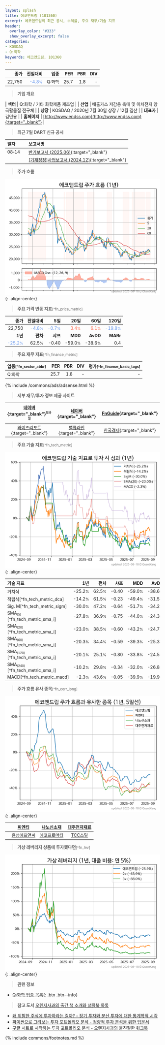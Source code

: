 ```yaml
---
layout: splash
title: 에코앤드림 (101360)
excerpt: 에코앤드림의 최근 공시, 수익률, 주요 재무/기술 지표
header:
  overlay_color: "#333"
  show_overlay_excerpt: false
categories:
- KOSDAQ
- Q:화학
keywords: 에코앤드림, 101360
---
```


| **종가** | **전일대비** | **업종** | **PER** | **PBR** | **DIV** |
| -------: | -----------: | -------: | ------: | ------: | ------: |
| 22,750 | <span style="color: cornflowerblue">-4.8<small>%</small></span> | Q:화학 | 25.7 | 1.8 | - |

<!-- more -->


> **기업 개요**<a id="company"></a>

| <span style="white-space:nowrap;">**섹터**</span> | Q:화학 / 기타 화학제품 제조업 |
| <span style="white-space:nowrap;">**산업**</span> | 배출가스 저감용 촉매 및 이차전지 양극활물질 전구체 |
| <span style="white-space:nowrap;">**상장**</span> | KOSDAQ / 2020년 7월 30일 상장 / 12월 결산 |
| <span style="white-space:nowrap;">**대표자**</span> | 김민용 |
| <span style="white-space:nowrap;">**홈페이지**</span> | [http://www.endss.com](http://www.endss.com){:target="_blank"} |


> **최근 7일 DART 신규 공시**<a id="dart"></a>

| **일자** |      | **보고서명** |
| :------- | :--- | :----------- |
| 08&#x2011;14 | | [반기보고서 (2025.06)](https://dart.fss.or.kr/dsaf001/main.do?rcpNo=20250814003378){:target="_blank"} |
|  | | [[기재정정]사업보고서 (2024.12)](https://dart.fss.or.kr/dsaf001/main.do?rcpNo=20250814003137){:target="_blank"} |


> **주가 흐름**<a id="price"></a>

![101360](/stock/images/101360.png){: .align-center}


> **주요 가격 변동 지표**<small>[^fn_price_metric]</small>

| **종가** | **전일대비** | **5일** | **20일** | **60일** | **120일** |
| -------: | -----------: | ------: | -------: | -------: | --------: |
| 22,750 | <span style="color: cornflowerblue">-4.8<small>%</small></span> | <span style="color: cornflowerblue">-0.7<small>%</small></span> | <span style="color: tomato">3.4<small>%</small></span> | <span style="color: tomato">6.1<small>%</small></span> | <span style="color: cornflowerblue">-19.8<small>%</small></span> |
| **1년** | **편차** | **샤프** | **MDD** | **AvDD** | **MARr** |
| <span style="color: cornflowerblue">-25.2<small>%</small></span> | 62.5<small>%</small> | -0.40 | -59.0<small>%</small> | -38.6<small>%</small> | 0.4 |


> **주요 재무 지표**<small>[^fn_finance_metric]</small>

| **업종**<small>[^fn_sector_abbr]</small> | **PER** | **PBR** | **DIV** | **평가**<small>[^fn_finance_basic_tags]</small> |
| :--------------------------------------- | ------: | ------: | ------: | ----------------------------------------------: |
| Q:화학 | 25.7 | 1.8 | - | - |



{% include /commons/ads/adsense.html %}

> **세부 재무/투자 정보 제공 사이트**

| [네이버](https://m.stock.naver.com/domestic/stock/101360/finance/summary){:target="_blank"}<sup><small>모바일</small></sup> | [네이버](https://finance.naver.com/item/coinfo.naver?code=101360){:target="_blank"} | [FnGuide](https://comp.fnguide.com/SVO2/ASP/SVD_Invest.asp?gicode=A101360&MenuYn=Y){:target="_blank"} |
| :---: | :---: | :---: |
| [와이즈리포트](https://comp.wisereport.co.kr/company/c1040001.aspx?cmp_cd=101360){:target="_blank"} | [밸류라인](https://www.valueline.co.kr/finance/summary/101360){:target="_blank"} | [한국경제](https://markets.hankyung.com/stock/101360/financial-summary){:target="_blank"} |


> **주요 기술 지표**<small>[^fn_tech_metric]</small>


![101360](/stock/images/101360_tech.png){: .align-center}

| **기술 지표** | **1년** | **편차** | **샤프** | **MDD** | **AvDD** |
| :------------ | ------: | -----------: | -------: | ------: | -------: |
| 거치식 | -25.2<small>%</small> | 62.5<small>%</small> | -0.40 | -59.0<small>%</small> | -38.6<small>%</small> |
| 적립식[^fn_tech_metric_dca] | -14.2<small>%</small> | 61.5<small>%</small> | -0.23 | -49.4<small>%</small> | -31.5<small>%</small> |
| Sig. M[^fn_tech_metric_sigm] | -30.0<small>%</small> | 47.2<small>%</small> | -0.64 | -51.7<small>%</small> | -34.2<small>%</small> |
| SMA<small><sub>(5)</sub></small>[^fn_tech_metric_sma_i] | -27.8<small>%</small> | 36.9<small>%</small> | -0.75 | -44.0<small>%</small> | -24.3<small>%</small> |
| SMA<small><sub>(20)</sub></small>[^fn_tech_metric_sma_i] | -23.0<small>%</small> | 38.5<small>%</small> | -0.60 | -43.2<small>%</small> | -24.7<small>%</small> |
| SMA<small><sub>(60)</sub></small>[^fn_tech_metric_sma_i] | -20.3<small>%</small> | 34.4<small>%</small> | -0.59 | -39.3<small>%</small> | -25.3<small>%</small> |
| SMA<small><sub>(120)</sub></small>[^fn_tech_metric_sma_i] | -20.1<small>%</small> | 25.1<small>%</small> | -0.80 | -33.8<small>%</small> | -24.5<small>%</small> |
| SMA<small><sub>(240)</sub></small>[^fn_tech_metric_sma_i] | -10.2<small>%</small> | 29.8<small>%</small> | -0.34 | -32.0<small>%</small> | -26.8<small>%</small> |
| MACD[^fn_tech_metric_macd] | -2.3<small>%</small> | 43.6<small>%</small> | -0.05 | -39.9<small>%</small> | -19.9<small>%</small> |


> **주가 흐름 유사 종목**<a id="corr"></a><small>[^fn_corr_long]</small>

![101360](/stock/images/101360_corr.png){: .align-center}

|       | [피엔티](/137400/) | [나노신소재](/121600/) | [대주전자재료](/078600/) |
| :---: | :------------------------------------: | :------------------------------------: | :------------------------------------: |
|       | [윤성에프앤씨](/372170/) | [에코프로머티](/450080/) | [TCC스틸](/002710/) |


> **가상 레버리지 상품에 투자했다면**<a id="2x"></a><small>[^fn_lev]</small>

![101360](/stock/images/101360_2x.png){: .align-center}


> **관련 정보**

- [Q:화학 업종 목록](/stats/sector/kosdaq_업종_화학_종목/){: .btn .btn--info}

> **참고 도서** [오렌지사과의 출간 책 소개와 샘플북 목록](https://kongdori.tistory.com/691)

- [왜 위험한 주식에 투자하라는 걸까? - 장기 투자와 분산 투자에 대한 통계학적 시각](https://kongdori.tistory.com/421)
- [파이썬으로 그려보는 투자 포트폴리오 분석  - 정량적 투자 분석을 위한 입문서](https://kongdori.tistory.com/643)
- [구글 시트로 시작하는 투자 포트폴리오 분석 - 오렌지사과의 불친절한 워크북](https://kongdori.tistory.com/449)


{% include commons/footnotes.md %}